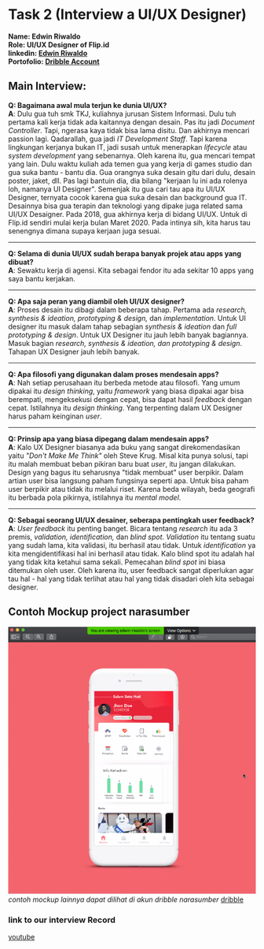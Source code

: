 # Task 2 (Interview a UI/UX Designer)<br>
**Name: Edwin Riwaldo <br>
Role: UI/UX Designer of Flip.id** <br>
**linkedin: [Edwin Riwaldo](https://id.linkedin.com/in/edwin-riwaldo-7a1a68122?challengeId=AQHccPZFtS90KQAAAXTU6HsII8A4aqNhebBWolvvHV-s63vYiBvxkBJ2zzMit5cwqXne51WdW6IT8mZ1t0wV-qPhf9j_xgvdhg&submissionId=7de9cf55-b8f5-3816-b74a-b9bc6744035b)** <br>
**Portofolio: [Dribble Account](https://dribbble.com/edriwaldo)** <br>

## Main Interview:
 **Q: Bagaimana awal mula terjun ke dunia UI/UX?<br>
A**: Dulu gua tuh smk TKJ, kuliahnya jurusan Sistem Informasi. Dulu tuh pertama kali kerja tidak ada kaitannya dengan desain. Pas itu jadi *Document Controller*. Tapi, ngerasa kaya tidak bisa lama disitu. Dan akhirnya mencari passion lagi. Qadarallah, gua jadi *IT Development Staff*. Tapi karena lingkungan kerjanya bukan IT, jadi susah untuk menerapkan *lifecycle* atau *system development* yang sebenarnya. Oleh karena itu, gua mencari tempat yang lain. Dulu waktu kuliah ada temen gua yang kerja di games studio dan gua suka bantu - bantu dia. Gua orangnya suka desain gitu dari dulu, desain poster, jaket, dll. Pas lagi bantuin dia, dia bilang "kerjaan lu ini ada rolenya loh, namanya UI Designer". Semenjak itu gua cari tau apa itu UI/UX Designer, ternyata cocok karena gua suka desain dan background gua IT. Desainnya bisa gua terapin dan teknologi yang dipake juga related sama UI/UX Desaigner. Pada 2018, gua akhirnya kerja di bidang UI/UX. Untuk di Flip.id sendiri mulai kerja bulan Maret 2020. Pada intinya sih, kita harus tau senengnya dimana supaya kerjaan juga sesuai.
<hr>

**Q: Selama di dunia UI/UX sudah berapa banyak projek atau apps yang dibuat?<br>
A**: Sewaktu kerja di agensi. Kita sebagai fendor itu ada sekitar 10 apps yang saya bantu kerjakan.
<hr>

**Q: Apa saja peran yang diambil oleh UI/UX designer?<br>
A**: Proses desain itu dibagi dalam beberapa tahap. Pertama ada *research, synthesis & ideation, prototyping & design,* dan *implementation*. Untuk UI designer itu masuk dalam tahap sebagian *synthesis & ideation* dan *full prototyping & design*. Untuk UX Designer itu jauh lebih banyak bagiannya. Masuk bagian *research, synthesis & ideation, dan prototyping & design*. Tahapan UX Designer jauh lebih banyak.
<hr>

**Q: Apa filosofi yang digunakan dalam proses mendesain apps?<br>
A**: Nah setiap perusahaan itu berbeda metode atau filosofi. Yang umum dipakai itu *design thinking*, yaitu *framework* yang biasa dipakai agar bisa berempati, mengeksekusi dengan cepat, bisa dapat hasil *feedback* dengan cepat. Istilahnya itu *design thinking*. Yang terpenting dalam UX Designer harus paham keinginan *user*.
<hr>

**Q: Prinsip apa yang biasa dipegang dalam mendesain apps?<br>
A**: Kalo UX Designer biasanya ada buku yang sangat direkomendasikan yaitu *"Don't Make Me Think"* oleh Steve Krug. Misal kita punya solusi, tapi itu malah membuat beban pikiran baru buat *user*, itu jangan dilakukan. Design yang bagus itu seharusnya "tidak membuat" user berpikir. Dalam artian user bisa langsung paham fungsinya seperti apa. Untuk bisa paham user berpikir atau tidak itu melalui riset. Karena beda wilayah, beda geografi itu berbada pola pikirnya, istilahnya itu *mental model*.
<hr>

**Q: Sebagai seorang UI/UX desainer, seberapa pentingkah user feedback?<br>
A**: *User feedback* itu penting banget. Bicara tentang *research* itu ada 3 premis, *validation, identification,* dan *blind spot*. *Validation* itu tentang suatu yang sudah lama, kita validasi, itu berhasil atau tidak. Untuk *identification* ya kita mengidentifikasi hal ini berhasil atau tidak. Kalo blind spot itu adalah hal yang tidak kita ketahui sama sekali. Pemecahan *blind spot* ini biasa ditemukan oleh user. Oleh karena itu, user feedback sangat diperlukan agar tau hal - hal yang tidak terlihat atau hal yang tidak disadari oleh kita sebagai designer.

## Contoh Mockup project narasumber ##
<img src ='mockup/mockup1.png'> <br>
*contoh mockup lainnya dapat dilihat di akun dribble narasumber* [dribble](https://dribbble.com/edriwaldo) <br>

### link to our interview Record ###
[youtube](https://www.youtube.com/watch?v=APQJQc1q9KA&feature=youtu.be)

